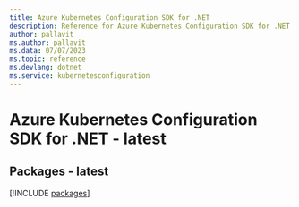 ```yaml
---
title: Azure Kubernetes Configuration SDK for .NET
description: Reference for Azure Kubernetes Configuration SDK for .NET
author: pallavit
ms.author: pallavit
ms.data: 07/07/2023
ms.topic: reference
ms.devlang: dotnet
ms.service: kubernetesconfiguration
---
```

# Azure Kubernetes Configuration SDK for .NET - latest
## Packages - latest
[!INCLUDE [packages](kubernetes-configuration-index.md)]